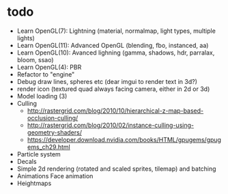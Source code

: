 # todo
* Learn OpenGL(7): Lightning (material, normalmap, light types, multiple lights)
* Learn OpenGL(11): Advanced OpenGL (blending, fbo, instanced, aa)
* Learn OpenGL(10): Avanced lighning (gamma, shadows, hdr, parralax, bloom, ssao)
* Learn OpenGL(4): PBR
* Refactor to "engine"
* Debug draw lines, spheres etc (dear imgui to render text in 3d?)
* render icon (textured quad always facing camera, either in 2d or 3d)
* Model loading (3)
* Culling
  - http://rastergrid.com/blog/2010/10/hierarchical-z-map-based-occlusion-culling/
  - http://rastergrid.com/blog/2010/02/instance-culling-using-geometry-shaders/
  - https://developer.download.nvidia.com/books/HTML/gpugems/gpugems_ch29.html
* Particle system
* Decals
* Simple 2d rendering (rotated and scaled sprites, tilemap) and batching
* Animations
Face animation
* Heightmaps
